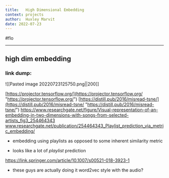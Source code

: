 ```yaml
---
title:   High Dimensional Embedding
context: projects
author:  Huxley Marvit
date: 2022-07-23
---
```


#flo

***

## high dim embedding
### link dump:
![[Pasted image 20220723125750.png||200]]

[https://projector.tensorflow.org/](https://projector.tensorflow.org/ "https://projector.tensorflow.org/")
[https://distill.pub/2016/misread-tsne/](https://distill.pub/2016/misread-tsne/ "https://distill.pub/2016/misread-tsne/")
https://www.researchgate.net/figure/Visual-representation-of-an-embedding-in-two-dimensions-with-songs-from-selected-artists_fig3_254464343
www.researchgate.net/publication/254464343_Playlist_prediction_via_metric_embedding/
- embedding using playlists as opposed to some inherent similarity metric

- looks like a lot of *playlist* prediction

https://link.springer.com/article/10.1007/s00521-018-3923-1
-  these guys are actually doing it word2vec style with the audio?



